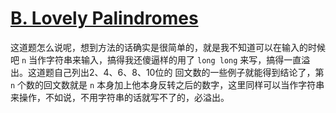 # [B. Lovely Palindromes](https://codeforces.com/problemset/problem/688/B)

这道题怎么说呢，想到方法的话确实是很简单的，就是我不知道可以在输入的时候吧 `n` 当作字符串来输入，搞得我还傻逼样的用了 `long long` 来写，搞得一直溢出。这道题自己列出2、4、6、8、10位的
回文数的一些例子就能得到结论了，第 `n` 个数的回文数就是 `n` 本身加上他本身反转之后的数字，这里同样可以当作字符串来操作，不如说，不用字符串的话就写不了的，必溢出。
